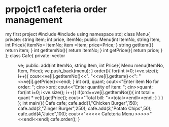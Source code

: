 # prpojct1 cafeteria order management
my first project
#include <iostream>
#include <vector>
using namespace std;
class Menu{
	private:
		string item;
		int price, itemNo;
	public:
		Menu(int ItemNo, string Item, int Price){
			itemNo= ItemNo;
			item =Item;
			price=Price;
		}
	string getItem(){
		return item;
	}
	int getItemNo(){
		return itemNo;
	}
	int getPrice(){
		return price;
	}
};
class Cafe{
	private:
		vector<Menu> ve;
	public:
		add(int ItemNo, string Item, int Price){
			Menu menu(ItemNo, Item, Price);
			ve.push_back(menu);
		}
	order(){
		for(int i=0; i<ve.size(); i++){
cout<<ve[i].getItemNo()<<". "<<ve[i].getItem()<<": "<<ve[i].getPrice()<<endl;
		}
		int ord, quant;
cout<<"Enter item No for order: "; cin>>ord;
cout<<"Enter quantity of item: "; cin>>quant;
	for(int i=0; i<ve.size(); i++){
		if(ord==ve[i].getItemNo()){
	int total = quant * ve[i].getPrice();
	cout<<"Total bill: "<<total<<endl<<endl;
		}
	}
	}
};
int main(){
	Cafe cafe;
	cafe.add(1,"Chicken Burger",150);
	cafe.add(2,"Zinger Burger",250);
	cafe.add(3,"Potato Chips",50);
	cafe.add(4,"Juice",100);
	cout<<"<<<<< Cafeteria Menu >>>>>"<<endl<<endl;
	cafe.order();
}
